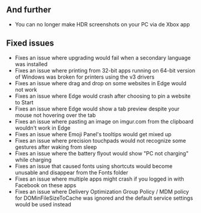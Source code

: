 ## And further
- You can no longer make HDR screenshots on your PC via de Xbox app

## Fixed issues
- Fixes an issue where upgrading would fail when a secondary language was installed
- Fixes an issue where printing from 32-bit apps running on 64-bit version of Windows was broken for printers using the v3 drivers
- Fixes an issue where drag and drop on some websites in Edge would not work
- Fixes an issue where Edge would crash after choosing to pin a website to Start
- Fixes an issue where Edge would show a tab preview despite your mouse not hovering over the tab
- Fixes an issue where pasting an image on imgur.com from the clipboard wouldn't work in Edge
- Fixes an issue where Emoji Panel's tooltips would get mixed up
- Fixes an issue where precision touchpads would not recognize some gestures after waking from sleep
- Fixes an issue where the battery flyout would show "PC not charging" while charging
- Fixes an issue that caused fonts using shortcuts would become unusable and disappear from the Fonts folder
- Fixes an issue where multiple apps might crash if you logged in with Facebook on these apps
- Fixes an issue where Delivery Optimization Group Policy / MDM policy for DOMinFileSizeToCache was ignored and the default service settings would be used instead
